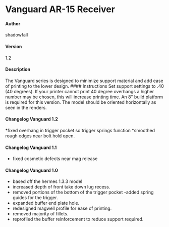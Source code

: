 # Vanguard AR-15 Receiver 

#### Author
shadowfall

#### Version 
1.2

#### Description 
The Vanguard series is designed to minimize support material and add ease of printing to the lower design. #### Instructions Set support settings to .40 (40 degrees). If your printer cannot print 40 degree overhangs a higher number may be chosen, this will increase printing time. An 8" build platform is required for this version. The model should be oriented horizontally as seen in the renders. 

#### Changelog Vanguard 1.2
*fixed overhang in trigger pocket so trigger springs function
*smoothed rough edges near bolt hold open.

#### Changelog Vanguard 1.1
* fixed cosmetic defects near mag release

#### Changelog Vanguard 1.0 
* based off the hermes 1.3.3 model 
* increased depth of front take down lug recess. 
* removed portions of the bottom of the trigger pocket -added spring guides for the trigger.
* expanded buffer end plate hole. 
* redesigned magwell profile for ease of printing. 
* removed majority of fillets. 
* reprofiled the buffer reinforcement to reduce support required.
